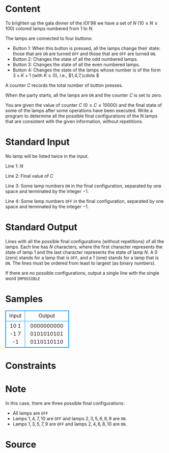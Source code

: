
# Content

To brighten up the gala dinner of the IOI'98 we have a set of $N$ ($10\leq N\leq 100$) colored lamps numbered from $1$ to $N$.

The lamps are connected to four buttons:

* Button $1$: When this button is pressed, all the lamps change their state: those that are `ON` are turned `OFF` and those that are `OFF` are turned `ON`.
* Button $2$: Changes the state of all the odd numbered lamps.
* Button $3$: Changes the state of all the even numbered lamps.
* Button $4$: Changes the state of the lamps whose number is of the form $3\times K+1$ (with $K\geq 0$), i.e., $1,4,7,\cdots $

A counter $C$ records the total number of button presses.

When the party starts, all the lamps are `ON` and the counter $C$ is set to zero.

You are given the value of counter $C$ ($0\leq C\leq 10000$) and the final state of some of the lamps after some operations have been executed. Write a program to determine all the possible final configurations of the N lamps that are consistent with the given information, without repetitions.

# Standard Input

No lamp will be listed twice in the input.

Line $1$: $N$

Line $2$: Final value of $C$

Line $3$: Some lamp numbers `ON` in the final configuration, separated by one space and terminated by the integer $-1$.

Line $4$: Some lamp numbers `OFF` in the final configuration, separated by one space and terminated by the integer $-1$.

# Standard Output

Lines with all the possible final configurations (without repetitions) of all the lamps. Each line has $N$ characters, where the first character represents the state of lamp 1 and the last character represents the state of lamp $N$. A $0$ (zero) stands for a lamp that is `OFF`, and a $1$ (one) stands for a lamp that is `ON`. The lines must be ordered from least to largest (as binary numbers).

If there are no possible configurations, output a single line with the single word `IMPOSSIBLE`

# Samples

<style>
        table,table tr th, table tr td { border:1px solid #0094ff; }
        table { width: 200px; min-height: 25px; line-height: 25px; text-align: center; border-collapse: collapse;}   
    </style>
<table>
	<tr>
		<td>Input</td>
		<td>Output</td>
	</tr>
<tr><td>10
1
-1
7 -1</td><td>0000000000
0101010101
0110110110</td></tr></table>


# Constraints



# Note

In this case, there are three possible final configurations:

* All lamps are `OFF`
* Lamps $1, 4, 7, 10$ are `OFF` and lamps $2, 3, 5, 6, 8, 9$ are `ON`.
* Lamps $1, 3, 5, 7, 9$ are `OFF` and lamps $2, 4, 6, 8, 10$ are `ON`.

# Source


